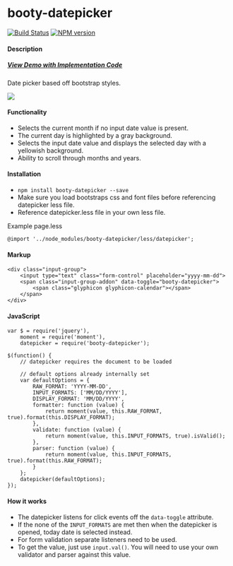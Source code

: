 booty-datepicker
================

[![Build Status](https://travis-ci.org/skinnybrit51/booty-datepicker.svg?branch=master)](https://travis-ci.org/skinnybrit51/booty-datepicker)
[![NPM version](https://badge.fury.io/js/booty-datepicker.svg)](http://badge.fury.io/js/booty-datepicker)


#### Description

##### [View Demo with Implementation Code](http://skinnybrit51.com/booty-datepicker "Demo")

Date picker based off bootstrap styles.

![](http://skinnybrit51.com/images/booty-datepicker.png)

#### Functionality
* Selects the current month if no input date value is present.
* The current day is highlighted by a gray background.
* Selects the input date value and displays the selected day with a yellowish background.
* Ability to scroll through months and years.

#### Installation
* <code>npm install booty-datepicker --save</code>
* Make sure you load bootstraps css and font files before referencing datepicker less file. 
* Reference datepicker.less file in your own less file.

Example page.less
````
@import '../node_modules/booty-datepicker/less/datepicker';
````

#### Markup
````
<div class="input-group">
    <input type="text" class="form-control" placeholder="yyyy-mm-dd">
    <span class="input-group-addon" data-toggle="booty-datepicker">     
        <span class="glyphicon glyphicon-calendar"></span>
    </span>
</div>
````

#### JavaScript
````
var $ = require('jquery'),
    moment = require('moment'),
    datepicker = require('booty-datepicker');

$(function() {
    // datepicker requires the document to be loaded
       
    // default options already internally set
    var defaultOptions = {
        RAW_FORMAT: 'YYYY-MM-DD',
        INPUT_FORMATS: ['MM/DD/YYYY'],
        DISPLAY_FORMAT: 'MM/DD/YYYY',
        formatter: function (value) {
            return moment(value, this.RAW_FORMAT, true).format(this.DISPLAY_FORMAT);
        },
        validate: function (value) {
            return moment(value, this.INPUT_FORMATS, true).isValid();
        },
        parser: function (value) {
            return moment(value, this.INPUT_FORMATS, true).format(this.RAW_FORMAT);
        }
    };
    datepicker(defaultOptions);
});
````

#### How it works
* The datepicker listens for click events off the <code>data-toggle</code> attribute.
* If the none of the <code>INPUT_FORMATS</code> are met then when the datepicker is opened, today date is selected instead.
* For form validation separate listeners need to be used.
* To get the value, just use <code>input.val()</code>.  You will need to use your own validator and parser against this value.
